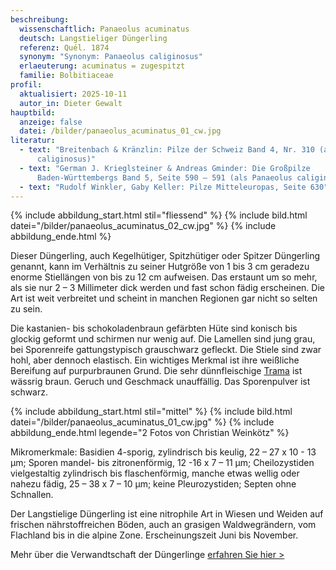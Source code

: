 ```yaml
---
beschreibung:
  wissenschaftlich: Panaeolus acuminatus
  deutsch: Langstieliger Düngerling
  referenz: Quél. 1874
  synonym: "Synonym: Panaeolus caliginosus"
  erlaeuterung: acuminatus = zugespitzt
  familie: Bolbitiaceae
profil:
  aktualisiert: 2025-10-11
  autor_in: Dieter Gewalt
hauptbild:
  anzeige: false
  datei: /bilder/panaeolus_acuminatus_01_cw.jpg
literatur:
  - text: "Breitenbach & Kränzlin: Pilze der Schweiz Band 4, Nr. 310 (als Panaeolus
      caliginosus)"
  - text: "German J. Krieglsteiner & Andreas Gminder: Die Großpilze
      Baden-Württembergs Band 5, Seite 590 – 591 (als Panaeolus caliginosus)"
  - text: "Rudolf Winkler, Gaby Keller: Pilze Mitteleuropas, Seite 630"
---
```

{% include abbildung_start.html stil="fliessend" %}
{% include bild.html datei="/bilder/panaeolus_acuminatus_02_cw.jpg" %}
{% include abbildung_ende.html %}

Dieser Düngerling, auch Kegelhütiger, Spitzhütiger oder Spitzer Düngerling genannt, kann im Verhältnis zu seiner Hutgröße von 1 bis 3 cm geradezu enorme Stiellängen von bis zu 12 cm aufweisen. Das erstaunt um so mehr, als sie nur 2 – 3 Millimeter dick werden und fast schon fädig erscheinen. Die Art ist weit verbreitet und scheint in manchen Regionen gar nicht so selten zu sein. 

Die kastanien- bis schokoladenbraun gefärbten Hüte sind konisch bis glockig geformt und schirmen nur wenig auf. Die Lamellen sind jung grau, bei Sporenreife gattungstypisch grauschwarz gefleckt. Die Stiele sind zwar hohl, aber dennoch elastisch. Ein wichtiges Merkmal ist ihre weißliche Bereifung auf purpurbraunen Grund. Die sehr dünnfleischige [Trama](Trama "Glossar") ist wässrig braun. Geruch und Geschmack unauffällig. Das Sporenpulver ist schwarz.

{% include abbildung_start.html stil="mittel" %}
{% include bild.html datei="/bilder/panaeolus_acuminatus_01_cw.jpg" %}
{% include abbildung_ende.html legende="2 Fotos von Christian Weinkötz" %}

Mikromerkmale:
Basidien 4-sporig, zylindrisch bis keulig, 22 – 27 x 10 - 13 µm; Sporen mandel- bis zitronenförmig, 12 -16 x 7 – 11 µm; Cheilozystiden vielgestaltig zylindrisch bis flaschenförmig, manche etwas wellig oder nahezu fädig, 25 – 38 x 7 – 10 µm; keine Pleurozystiden; Septen ohne Schnallen.

Der Langstielige Düngerling ist eine nitrophile Art in Wiesen und Weiden auf frischen nährstoffreichen Böden, auch an grasigen Waldwegrändern, vom Flachland bis in die alpine Zone. Erscheinungszeit Juni bis November.

Mehr über die Verwandtschaft der Düngerlinge [erfahren Sie hier >](/verwandt/düngerlinge-panaeolus)